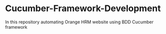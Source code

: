 # Cucumber-Framework-Development
In this repository automating Orange HRM website using BDD Cucumber framework
